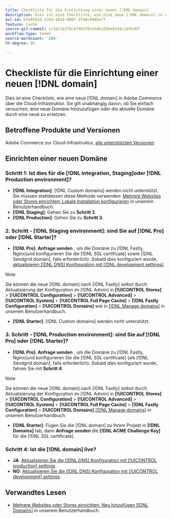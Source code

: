 ```yaml
---
title: Checkliste für die Einrichtung einer neuen [!DNL domain]
description: Dies ist eine Checkliste, wie eine neue [!DNL domain] in Adobe Commerce über die Cloud-Infrastruktur.
exl-id: bfe0582d-2c6d-4814-908f-dfd8c898bef7
feature: Cache
source-git-commit: cc3dc1e3f9c8f98370ce5db125b402d4c1dfbd6f
workflow-type: tm+mt
source-wordcount: '284'
ht-degree: 0%

---
```


# Checkliste für die Einrichtung einer neuen [!DNL domain]

Dies ist eine Checkliste, wie eine neue [!DNL domain] in Adobe Commerce über die Cloud-Infrastruktur. Sie gilt unabhängig davon, ob Sie einfach versuchen, eine neue Domäne hinzuzufügen oder die aktuelle Domäne durch eine neue zu ersetzen.

## Betroffene Produkte und Versionen

Adobe Commerce zur Cloud-Infrastruktur, [alle unterstützten Versionen](https://www.adobe.com/content/dam/cc/en/legal/terms/enterprise/pdfs/Adobe-Commerce-Software-Lifecycle-Policy.pdf)

## Einrichten einer neuen Domäne

### Schritt 1: Ist dies für die [!DNL Integration, Staging]oder [!DNL Production environment]?

* **[!DNL Integration]**: [!DNL Custom domains] werden nicht unterstützt. Sie müssen stattdessen diese Methode verwenden: [Mehrere Websites oder Stores einrichten: Lokale Installation konfigurieren](https://experienceleague.adobe.com/docs/commerce-cloud-service/user-guide/configure-store/multiple-sites.html#add-new-domains) in unserem Benutzerhandbuch.
* **[!DNL Staging]**: Gehen Sie zu **Schritt 2**.
* **[!DNL Production]**: Gehen Sie zu **Schritt 3**.

### 2. Schritt - [!DNL Staging environment]: sind Sie auf [!DNL Pro] oder [!DNL Starter]?

* **[!DNL Pro]**: **Anfrage senden** , um die Domäne zu [!DNL Fastly, Nginx]und konfigurieren Sie die [!DNL SSL certificate] sowie [!DNL Sendgrid domain], falls erforderlich). Sobald dies konfiguriert wurde, [aktualisieren [!DNL DNS] Konfiguration mit [!DNL development settings]](https://experienceleague.adobe.com/docs/commerce-cloud-service/user-guide/cdn/setup-fastly/fastly-configuration.html#update-dns-configuration-with-development-settings).

>[!NOTE]
>
>Sie können die neue [!DNL domain] nach [!DNL Fastly] selbst durch Aktualisierung der Konfiguration im [!DNL Admin] in **[!UICONTROL Stores]** > **[!UICONTROL Configuration]** > **[!UICONTROL Advanced]** > **[!UICONTROL System]** > **[!UICONTROL Full Page Cache]** > **[!DNL Fastly Configuration]** > **[!UICONTROL Domains]** wie in [[!DNL Manage domains]](https://experienceleague.adobe.com/docs/commerce-cloud-service/user-guide/cdn/setup-fastly/fastly-custom-cache-configuration.html#manage-domains) in unserem Benutzerhandbuch.

* **[!DNL Starter]**: [!DNL Custom domains] werden nicht unterstützt.

### 3. Schritt - [!DNL Production environment]: sind Sie auf [!DNL Pro] oder [!DNL Starter]?

* **[!DNL Pro]**: **Anfrage senden** , um die Domäne zu [!DNL Fastly, Nginx]und konfigurieren Sie die [!DNL SSL certificate] (als [!DNL Sendgrid domain], falls erforderlich). Sobald dies konfiguriert wurde, fahren Sie mit **Schritt 4**.

>[!NOTE]
>
>Sie können die neue [!DNL domain] nach [!DNL Fastly] selbst durch Aktualisierung der Konfiguration im [!DNL Admin] in **[!UICONTROL Stores]** > **[!UICONTROL Configuration]** > **[!UICONTROL Advanced]** > **[!UICONTROL System]** > **[!UICONTROL Full Page Cache]** > **[!DNL Fastly Configuration]** > **[!UICONTROL Domains]** [[!DNL Manage domains]](https://experienceleague.adobe.com/docs/commerce-cloud-service/user-guide/cdn/setup-fastly/fastly-custom-cache-configuration.html#manage-domains) in unserem Benutzerhandbuch.

* **[!DNL Starter]**: Fügen Sie die [!DNL domain] zu Ihrem Projekt in **[!DNL Domains]** tab, dann **Anfrage senden** die **[!DNL ACME Challenge Key]** für die [!DNL SSL certificate].

### Schritt 4: Ist die [!DNL domain] live?

* **JA**: [Aktualisieren Sie die [!DNL DNS] Konfiguration mit [!UICONTROL production] settings](https://experienceleague.adobe.com/docs/commerce-cloud-service/user-guide/launch/checklist.html#update-dns-configuration-with-production-settings).
* **NO**: [Aktualisieren Sie die [!DNL DNS] Konfiguration mit [!UICONTROL development] settings](https://experienceleague.adobe.com/docs/commerce-cloud-service/user-guide/cdn/setup-fastly/fastly-configuration.html#update-dns-configuration-with-development-settings).

## Verwandtes Lesen

* [Mehrere Websites oder Stores einrichten: Neu hinzufügen [!DNL Domains]](https://experienceleague.adobe.com/docs/commerce-cloud-service/user-guide/configure-store/multiple-sites.html#add-new-domains) in unserem Benutzerhandbuch.
